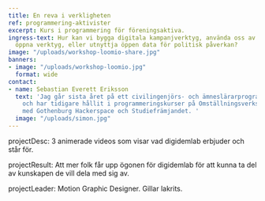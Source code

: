 ```yaml
---
title: En reva i verkligheten
ref: programmering-aktivister
excerpt: Kurs i programmering för föreningsaktiva.
ingress-text: Hur kan vi bygga digitala kampanjverktyg, använda oss av gratis och
  öppna verktyg, eller utnyttja öppen data för politisk påverkan?
image: "/uploads/workshop-loomio-share.jpg"
banners:
- image: "/uploads/workshop-loomio.jpg"
  format: wide
contact:
- name: Sebastian Everett Eriksson
  text: 'Jag går sista året på ett civilingenjörs- och ämneslärarprogram på Chalmers
    och har tidigare hållit i programmeringskurser på Omställningsverkstan, i samband
    med Gothenburg Hackerspace och Studiefrämjandet. '
  image: "/uploads/simon.jpg"
---
```


projectDesc: 3 animerade videos som visar vad digidemlab erbjuder och står för.

projectResult: Att mer folk får upp ögonen för digidemlab för att kunna ta del av kunskapen de vill dela med sig av.

projectLeader: Motion Graphic Designer. Gillar lakrits.
